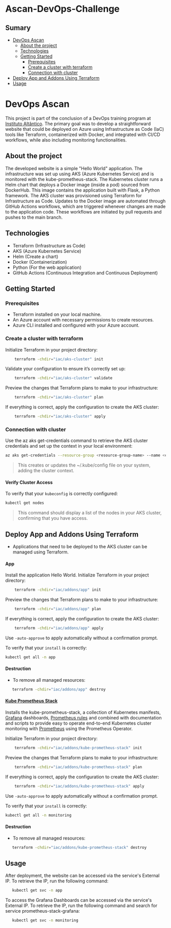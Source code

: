 # Ascan-DevOps-Challenge

## Sumary

- [DevOps Ascan](#devops-ascan)
    - [About the project](#about-the-project)
    - [Technologies](#technologies)
    - [Getting Started](#getting-started)
        - [Prerequisites](#prerequisites)
        - [Create a cluster with terraform](#create-a-cluster-with-terraform)
        - [Connection with cluster](#connection-with-cluster)
- [Deploy App and Addons Using Terraform](#deploy-app-and-addons-using-terraform)
- [Usage](#usage)

# DevOps Ascan

This project is part of the conclusion of a DevOps training program at [Instituto Altântico](https://www.atlantico.com.br/).
The primary goal was to develop a straightforward website that could be deployed on Azure using Infrastructure as Code (IaC) tools like Terraform, containerized with Docker, and integrated with CI/CD workflows, while also including monitoring functionalities.

## About the project

The developed website is a simple "Hello World" application. The infrastructure was set up using AKS (Azure Kubernetes Service) and is monitored with the kube-prometheus-stack. The Kubernetes cluster runs a Helm chart that deploys a Docker image (inside a pod) sourced from DockerHub. This image contains the application built with Flask, a Python framework. The AKS cluster was provisioned using Terraform for Infrastructure as Code. Updates to the Docker image are automated through GitHub Actions workflows, which are triggered whenever changes are made to the application code. These workflows are initiated by pull requests and pushes to the main branch.

## Technologies

- Terraform (Infrastructure as Code)
- AKS (Azure Kubernetes Service)
- Helm (Create a chart)
- Docker (Containerization)
- Python (For the web application)
- GitHub Actions (Continuous Integration and Continuous Deployment)

## Getting Started

### Prerequisites
- Terraform installed on your local machine.
- An Azure account with necessary permissions to create resources.
- Azure CLI installed and configured with your Azure account.

### Create a cluster with terraform

Initialize Terraform in your project directory:
````sh
    terraform -chdir="iac/aks-cluster" init
````

Validate your configuration to ensure it’s correctly set up:
````sh
    terraform -chdir="iac/aks-cluster" validate
````

Preview the changes that Terraform plans to make to your infrastructure:
````sh
    terraform -chdir="iac/aks-cluster" plan
````

If everything is correct, apply the configuration to create the AKS cluster:
````sh
    terraform -chdir="iac/aks-cluster" apply
````

### Connection with cluster
Use the az aks get-credentials command to retrieve the AKS cluster credentials and set up the context in your local environment:
````sh
az aks get-credentials --resource-group <resource-group-name> --name <cluster-name>
````
>This creates or updates the ~/.kube/config file on your system, adding the cluster context.

#### Verify Cluster Access

To verify that your `kubeconfig` is correctly configured:
````sh
kubectl get nodes
````
>This command should display a list of the nodes in your AKS cluster, confirming that you have access.

## Deploy App and Addons Using Terraform
- Applications that need to be deployed to the AKS cluster can be managed using Terraform.

#### App
Install the application Hello World.
Initialize Terraform in your project directory:
````sh
    terraform -chdir="iac/addons/app" init
````

Preview the changes that Terraform plans to make to your infrastructure:
````sh
    terraform -chdir="iac/addons/app" plan
````

If everything is correct, apply the configuration to create the AKS cluster:
````sh
    terraform -chdir="iac/addons/app" apply
````
Use `-auto-approve` to apply automatically without a confirmation prompt.

To verify that your `install` is correctly:
````sh
kubectl get all -n app
````
#### Destruction
- To remove all managed resources:
````sh
   terraform -chdir="iac/addons/app" destroy
````

#### [Kube Prometheus Stack](https://github.com/prometheus-operator/kube-prometheus)

Installs the kube-prometheus-stack, a collection of Kubernetes manifests, [Grafana](http://grafana.com/) dashboards, [Prometheus rules](https://prometheus.io/docs/prometheus/latest/configuration/recording_rules/) and  combined with documentation and scripts to provide easy to operate end-to-end Kubernetes cluster monitoring with [Prometheus](https://prometheus.io/) using the Prometheus Operator.

Initialize Terraform in your project directory:
````sh
    terraform -chdir="iac/addons/kube-prometheus-stack" init
````

Preview the changes that Terraform plans to make to your infrastructure:
````sh
    terraform -chdir="iac/addons/kube-prometheus-stack" plan
````

If everything is correct, apply the configuration to create the AKS cluster:
````sh
    terraform -chdir="iac/addons/kube-prometheus-stack" apply
````
Use `-auto-approve` to apply automatically without a confirmation prompt.

To verify that your `install` is correctly:
````sh
kubectl get all -n monitoring
````
#### Destruction
- To remove all managed resources:
````sh
   terraform -chdir="iac/addons/kube-prometheus-stack" destroy
````

## Usage
After deployment, the website can be accessed via the service's External IP. To retrieve the IP, run the following command:
````sh
   kubectl get svc -n app
````

To access the Grafana Dashboards can be accessed via the service's External IP. To retrieve the IP, run the following command and search for service prometheus-stack-grafana:
````sh
   kubectl get svc -n monitoring
````
